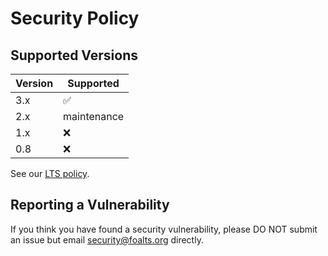 # Security Policy

## Supported Versions

| Version      | Supported          |
| ------------ | ------------------ |
| 3.x          | :white_check_mark: |
| 2.x          | maintenance        |
| 1.x          | :x:                |
| 0.8          | :x:                |

See our [LTS policy](https://github.com/FoalTS/foal/blob/master/.github/CONTRIBUTING.MD#long-term-support-policy-and-schedule).

## Reporting a Vulnerability

If you think you have found a security vulnerability, please DO NOT submit an issue but email security@foalts.org directly.
